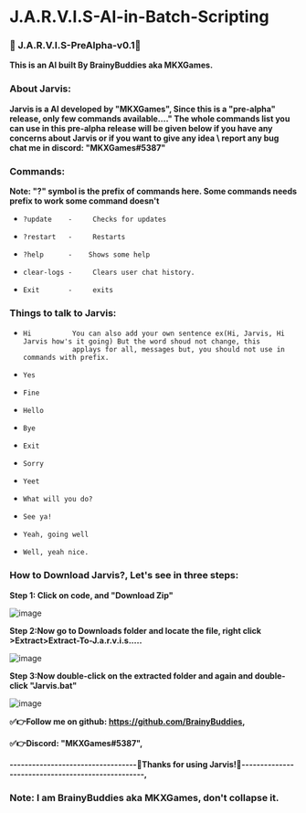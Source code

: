 # J.A.R.V.I.S-AI-in-Batch-Scripting
### 🤖 J.A.R.V.I.S-PreAlpha-v0.1🤖
**This is an AI built By BrainyBuddies aka MKXGames.**

### **About Jarvis:**

**Jarvis is a AI developed by "MKXGames",
Since this is a "pre-alpha" release, only few commands available...."
The whole commands list you can use in this pre-alpha release will be given below
if you have any concerns about Jarvis or if you want to give any idea \ report any bug chat me in discord: "MKXGames#5387"**
### **Commands:**
**Note: "?" symbol is the prefix of commands here. Some commands needs prefix to work some command doesn't**
-     ?update    -     Checks for updates
-     ?restart   -     Restarts
-     ?help      -    Shows some help
-     clear-logs -     Clears user chat history.
-     Exit       -     exits
### **Things to talk to Jarvis**:
-     Hi          You can also add your own sentence ex(Hi, Jarvis, Hi Jarvis how's it going) But the word shoud not change, this
                  applays for all, messages but, you should not use in commands with prefix.
-     Yes
-     Fine
-     Hello
-     Bye
-     Exit
-     Sorry
-     Yeet
-     What will you do?
-     See ya!
-     Yeah, going well
-     Well, yeah nice.
### How to Download Jarvis?, Let's see in three steps:

**Step 1: Click on code, and "Download Zip"** 

![image](https://user-images.githubusercontent.com/99661109/153909901-f02125f7-8a04-4d48-ac94-40029098e818.png)


**Step 2:Now go to Downloads folder and locate the file, right click >Extract>Extract-To-J.a.r.v.i.s.....**


![image](https://user-images.githubusercontent.com/99661109/153908578-7012fd31-a047-4b7b-9fb8-f7d54f8d715f.png)


**Step 3:Now double-click on the extracted folder and again and double-click "Jarvis.bat"**


![image](https://user-images.githubusercontent.com/99661109/153909637-47b801b4-4be5-477e-89e0-e49dd65de577.png)


**✅👉Follow me on github: https://github.com/BrainyBuddies,**

**✅👉Discord:             "MKXGames#5387",**

**----------------------------------🙏Thanks for using Jarvis!🙏--------------------------------------------------,**
###  **Note: I am BrainyBuddies aka MKXGames, don't collapse it.**
